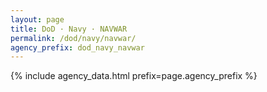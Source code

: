 ```yaml
---
layout: page
title: DoD · Navy · NAVWAR
permalink: /dod/navy/navwar/
agency_prefix: dod_navy_navwar
---
```

{% include agency_data.html prefix=page.agency_prefix %}
